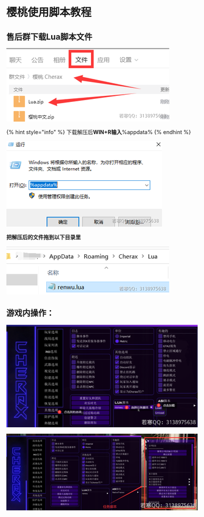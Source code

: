 # 樱桃使用脚本教程

## **售后群下载Lua脚本文件**

![](<../../.gitbook/assets/image (20).png>)

{% hint style="info" %}
下载解压后**WIN+R输入**%appdata%
{% endhint %}

![](<../../.gitbook/assets/image (56).png>)

**把解压后的文件拖到以下目录里**

![](<../../.gitbook/assets/image (8).png>)

## **游戏内操作：**

![](<../../.gitbook/assets/image (66).png>)

![](<../../.gitbook/assets/image (64).png>)
